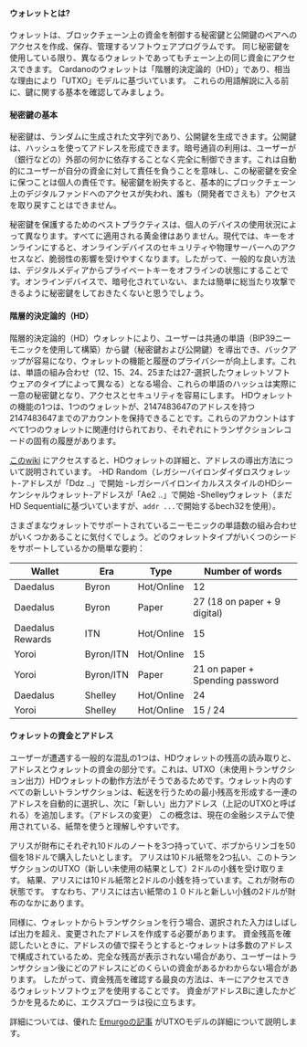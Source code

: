 #### ウォレットとは?

ウォレットは、ブロックチェーン上の資金を制御する秘密鍵と公開鍵のペアへのアクセスを作成、保存、管理するソフトウェアプログラムです。 同じ秘密鍵を使用している限り、異なるウォレットであってもチェーン上の同じ資金にアクセスできます。 Cardanoのウォレットは「階層的決定論的（HD）」であり、相当な理由により「UTXO」モデルに基づいています。 これらの用語解説に入る前に、鍵に関する基本を確認してみましょう。

#### 秘密鍵の基本

秘密鍵は、ランダムに生成された文字列であり、公開鍵を生成できます。公開鍵は、ハッシュを使ってアドレスを形成できます。暗号通貨の利用は、ユーザーが（銀行などの）外部の何かに依存することなく完全に制御できます。これは自動的にユーザーが自分の資金に対して責任を負うことを意味し、この秘密鍵を安全に保つことは個人の責任です。秘密鍵を紛失すると、基本的にブロックチェーン上のデジタルファンドへのアクセスが失われ、誰も（開発者でさえも）アクセスを取り戻すことはできません。

秘密鍵を保護するためのベストプラクティスは、個人のデバイスの使用状況によって異なります。すべてに適用される黄金律はありません。現代では、キーをオンラインにすると、オンラインデバイスのセキュリティや物理サーバーへのアクセスなど、脆弱性の影響を受けやすくなります。したがって、一般的な良い方法は、デジタルメディアからプライベートキーをオフラインの状態にすることです。オンラインデバイスで、暗号化されていない、または簡単に総当たり攻撃できるように秘密鍵をしておきたくないと思うでしょう。

#### 階層的決定論的（HD）

階層的決定論的（HD）ウォレットにより、ユーザーは共通の単語（BIP39ニーモニックを使用して構築）から鍵（秘密鍵および公開鍵）を導出でき、バックアップが容易になり、ウォレットの機能と履歴のプライバシーが向上します。これは、単語の組み合わせ（12、15、24、25または27-選択したウォレットソフトウェアのタイプによって異なる）となる場合、これらの単語のハッシュは実際に一意の秘密鍵となり、アクセスとセキュリティを容易にします。 HDウォレットの機能の1つは、1つのウォレットが、2147483647のアドレスを持つ2147483647までのアカウントを保持できることです。これらのアカウントはすべて1つのウォレットに関連付けられており、それぞれにトランザクションレコードの固有の履歴があります。

 [このwiki](https://input-output-hk.github.io/cardano-wallet/concepts/address-derivation) にアクセスすると、HDウォレットの詳細と、アドレスの導出方法について説明されています。
-HD Random（レガシーバイロンダイダロスウォレット-アドレスが「Ddz ..」で開始
-レガシーバイロンイカルススタイルのHDシーケンシャルウォレット-アドレスが「Ae2 ..」で開始
-Shelleyウォレット（まだHD Sequentialに基づいていますが、`addr ...`で開始するbech32を使用）。

さまざまなウォレットでサポートされているニーモニックの単語数の組み合わせがいくつかあることに気付くでしょう。どのウォレットタイプがいくつのシードをサポートしているかの簡単な要約：

|Wallet            |Era      |Type      |Number of words                |
|------------------|---------|----------|-------------------------------|
|Daedalus          |Byron    |Hot/Online|12                             |
|Daedalus          |Byron    |Paper     |27 (18 on paper + 9 digital)   |
|Daedalus Rewards  |ITN      |Hot/Online|15                             |
|Yoroi             |Byron/ITN|Hot/Online|15                             |
|Yoroi             |Byron/ITN|Paper     |21 on paper + Spending password|
|Daedalus          |Shelley  |Hot/Online|24                             |
|Yoroi             |Shelley  |Hot/Online|15 / 24                        |

#### ウォレットの資金とアドレス

ユーザーが遭遇する一般的な混乱の1つは、HDウォレットの残高の読み取りと、アドレスとウォレットの資金の部分です。これは、UTXO（未使用トランザクション出力）HDウォレットの動作方法がそうであるためです。ウォレット内のすべての新しいトランザクションは、転送を行うための最小残高を形成する一連のアドレスを自動的に選択し、次に「新しい」出力アドレス（上記のUTXOと呼ばれる）を追加します。（アドレスの変更）
この概念は、現在の金融システムで使用されている、紙幣を使うと理解しやすいです。

アリスが財布にそれぞれ10ドルのノートを3つ持っていて、ボブからリンゴを50個を18ドルで購入したいとします。
アリスは10ドル紙幣を2つ払い、このトランザクションのUTXO（新しい未使用の結果として）2ドルの小銭を受け取ります。
結果、アリスには10ドル紙幣と2ドルの小銭を持っています。これが財布の状態です。
すなわち、アリスには古い紙幣の１０ドルと新しい小銭の2ドルが財布のなかにあります。

同様に、ウォレットからトランザクションを行う場合、選択された入力はしばしば出力を超え、変更されたアドレスを作成する必要があります。
資金残高を確認したいときに、アドレスの値で探そうとすると-ウォレットは多数のアドレスで構成されているため、完全な残高が表示されない場合があり、ユーザーはトランザクション後にどのアドレスにどのくらいの資金があるかわからない場合があります。
したがって、資金残高を確認する最良の方法は、キーにアクセスできるウォレットソフトウェアを使用することです。 資金がアドレスBに達したかどうかを見るために、エクスプローラは役に立ちます。

詳細については、優れた [Emurgoの記事](https://emurgo.io/en/blog/blockchain-primer-cardanos-utxo-model-simply-explained) がUTXOモデルの詳細について説明します。
